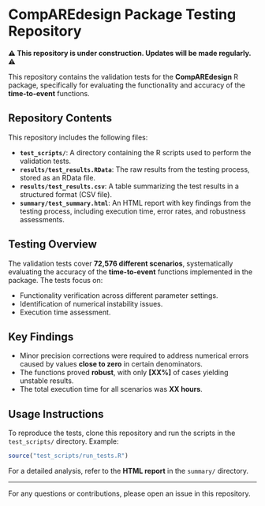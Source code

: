 # CompAREdesign Package Testing Repository

**⚠️ This repository is under construction. Updates will be made regularly. ⚠️**

This repository contains the validation tests for the **CompAREdesign** R package, specifically for evaluating the functionality and accuracy of the **time-to-event** functions.

## Repository Contents

This repository includes the following files:

- **`test_scripts/`**: A directory containing the R scripts used to perform the validation tests.
- **`results/test_results.RData`**: The raw results from the testing process, stored as an RData file.
- **`results/test_results.csv`**: A table summarizing the test results in a structured format (CSV file).
- **`summary/test_summary.html`**: An HTML report with key findings from the testing process, including execution time, error rates, and robustness assessments.

## Testing Overview

The validation tests cover **72,576 different scenarios**, systematically evaluating the accuracy of the **time-to-event** functions implemented in the package. The tests focus on:

- Functionality verification across different parameter settings.
- Identification of numerical instability issues.
- Execution time assessment.

## Key Findings

- Minor precision corrections were required to address numerical errors caused by values **close to zero** in certain denominators.
- The functions proved **robust**, with only **[XX%]** of cases yielding unstable results.
- The total execution time for all scenarios was **XX hours**.

## Usage Instructions

To reproduce the tests, clone this repository and run the scripts in the `test_scripts/` directory. Example:

```r
source("test_scripts/run_tests.R")
```

For a detailed analysis, refer to the **HTML report** in the `summary/` directory.

---

For any questions or contributions, please open an issue in this repository.
